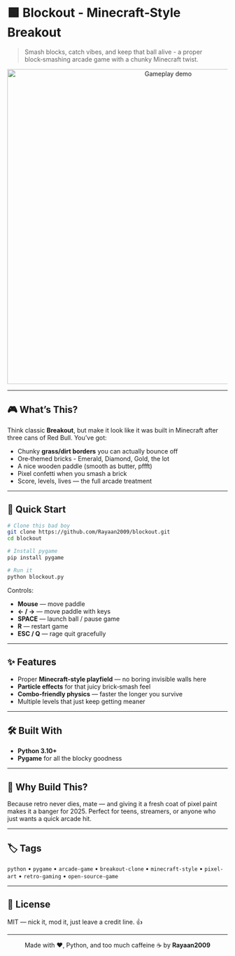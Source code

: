 # 🟩 Blockout - Minecraft‑Style Breakout

> Smash blocks, catch vibes, and keep that ball alive - a proper block‑smashing arcade game with a chunky Minecraft twist. 

<p align="center">
<img src="demo.gif" alt="Gameplay demo" width="720" />
</p>

---

## 🎮 What’s This?
Think classic **Breakout**, but make it look like it was built in Minecraft after three cans of Red Bull. You’ve got:
- Chunky **grass/dirt borders** you can actually bounce off
- Ore‑themed bricks - Emerald, Diamond, Gold, the lot
- A nice wooden paddle (smooth as butter, pffft)
- Pixel confetti when you smash a brick
- Score, levels, lives — the full arcade treatment

---

## 🚀 Quick Start

```bash
# Clone this bad boy
git clone https://github.com/Rayaan2009/blockout.git
cd blockout

# Install pygame
pip install pygame

# Run it
python blockout.py
```

Controls:
- **Mouse** — move paddle
- **← / →** — move paddle with keys
- **SPACE** — launch ball / pause game
- **R** — restart game
- **ESC / Q** — rage quit gracefully

---

## ✨ Features
- Proper **Minecraft‑style playfield** — no boring invisible walls here
- **Particle effects** for that juicy brick‑smash feel
- **Combo‑friendly physics** — faster the longer you survive
- Multiple levels that just keep getting meaner

---

## 🛠 Built With
- **Python 3.10+**
- **Pygame** for all the blocky goodness

---

## 🤘 Why Build This?
Because retro never dies, mate — and giving it a fresh coat of pixel paint makes it a banger for 2025. Perfect for teens, streamers, or anyone who just wants a quick arcade hit.

---

## 🏷 Tags
`python` • `pygame` • `arcade-game` • `breakout-clone` • `minecraft-style` • `pixel-art` • `retro-gaming` • `open-source-game`

---

## 📜 License
MIT — nick it, mod it, just leave a credit line. 👍

---

<p align="center">Made with ❤️, Python, and too much caffeine ☕ by <strong>Rayaan2009</strong></p>
